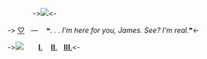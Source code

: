 ㅤ
ㅤ
ㅤ
->![](https://cdn.discordapp.com/attachments/1032091762027663513/1140499196680601640/Untitled221_20230814001624.png)<-

-> [♡](https://rentry.co/notyourjames)ㅤ—ㅤ ❝*. . . I'm here for you, James. See? I'm real.*❞<-
ㅤ

->![](https://cdn.discordapp.com/attachments/1032091762027663513/1140538673968988182/Untitled219_20230814025323.png)ㅤㅤ [𝐈.](https://twitter.com/mortuette?t=nq77l_IcLeB3sT0ToHZXtA&s=09) ㅤ[𝐈𝐈.](https://open.spotify.com/user/31cwf4zeaothjznh6k77jci3vkva?si=qHUNTze_Tzy1PeONlkPAaw)ㅤ[𝐈𝐈𝐈.](https://www.tiktok.com/@mortuette?_t=8ep5ATM0iRn&_r=1)<-
ㅤ
